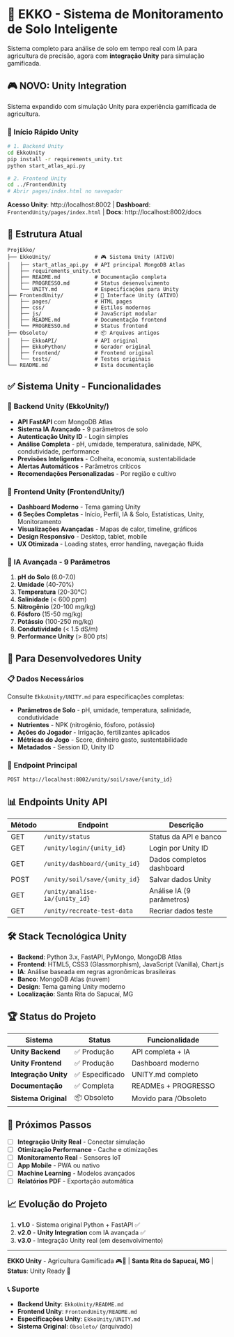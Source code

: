 # 🌱 EKKO - Sistema de Monitoramento de Solo Inteligente

Sistema completo para análise de solo em tempo real com IA para agricultura de precisão, agora com **integração Unity** para simulação gamificada.

## 🎮 **NOVO: Unity Integration**

Sistema expandido com simulação Unity para experiência gamificada de agricultura.

### 🚀 Início Rápido Unity

```bash
# 1. Backend Unity
cd EkkoUnity
pip install -r requirements_unity.txt
python start_atlas_api.py

# 2. Frontend Unity
cd ../FrontendUnity
# Abrir pages/index.html no navegador
```

**Acesso Unity**: http://localhost:8002 | **Dashboard**: `FrontendUnity/pages/index.html` | **Docs**: http://localhost:8002/docs

## 📁 Estrutura Atual

```
ProjEkko/
├── EkkoUnity/              # 🎮 Sistema Unity (ATIVO)
│   ├── start_atlas_api.py  # API principal MongoDB Atlas
│   ├── requirements_unity.txt
│   ├── README.md           # Documentação completa
│   ├── PROGRESSO.md        # Status desenvolvimento
│   └── UNITY.md            # Especificações para Unity
├── FrontendUnity/          # 🎨 Interface Unity (ATIVO)
│   ├── pages/              # HTML pages
│   ├── css/                # Estilos modernos
│   ├── js/                 # JavaScript modular
│   ├── README.md           # Documentação frontend
│   └── PROGRESSO.md        # Status frontend
├── Obsoleto/               # 📦 Arquivos antigos
│   ├── EkkoAPI/            # API original
│   ├── EkkoPython/         # Gerador original
│   ├── frontend/           # Frontend original
│   └── tests/              # Testes originais
└── README.md               # Esta documentação
```

## ✅ Sistema Unity - Funcionalidades

### 🔧 **Backend Unity (EkkoUnity/)**
- **API FastAPI** com MongoDB Atlas
- **Sistema IA Avançado** - 9 parâmetros de solo
- **Autenticação Unity ID** - Login simples
- **Análise Completa** - pH, umidade, temperatura, salinidade, NPK, condutividade, performance
- **Previsões Inteligentes** - Colheita, economia, sustentabilidade
- **Alertas Automáticos** - Parâmetros críticos
- **Recomendações Personalizadas** - Por região e cultivo

### 🎨 **Frontend Unity (FrontendUnity/)**
- **Dashboard Moderno** - Tema gaming Unity
- **6 Seções Completas** - Início, Perfil, IA & Solo, Estatísticas, Unity, Monitoramento
- **Visualizações Avançadas** - Mapas de calor, timeline, gráficos
- **Design Responsivo** - Desktop, tablet, mobile
- **UX Otimizada** - Loading states, error handling, navegação fluida

### 🧠 **IA Avançada - 9 Parâmetros**
1. **pH do Solo** (6.0-7.0)
2. **Umidade** (40-70%)
3. **Temperatura** (20-30°C)
4. **Salinidade** (< 600 ppm)
5. **Nitrogênio** (20-100 mg/kg)
6. **Fósforo** (15-50 mg/kg)
7. **Potássio** (100-250 mg/kg)
8. **Condutividade** (< 1.5 dS/m)
9. **Performance Unity** (> 800 pts)

## 🎯 Para Desenvolvedores Unity

### 📋 **Dados Necessários**
Consulte `EkkoUnity/UNITY.md` para especificações completas:

- **Parâmetros de Solo** - pH, umidade, temperatura, salinidade, condutividade
- **Nutrientes** - NPK (nitrogênio, fósforo, potássio)
- **Ações do Jogador** - Irrigação, fertilizantes aplicados
- **Métricas do Jogo** - Score, dinheiro gasto, sustentabilidade
- **Metadados** - Session ID, Unity ID

### 🔗 **Endpoint Principal**
```http
POST http://localhost:8002/unity/soil/save/{unity_id}
```

## 📊 Endpoints Unity API

| Método | Endpoint | Descrição |
|--------|----------|-----------|
| GET | `/unity/status` | Status da API e banco |
| GET | `/unity/login/{unity_id}` | Login por Unity ID |
| GET | `/unity/dashboard/{unity_id}` | Dados completos dashboard |
| POST | `/unity/soil/save/{unity_id}` | Salvar dados Unity |
| GET | `/unity/analise-ia/{unity_id}` | Análise IA (9 parâmetros) |
| GET | `/unity/recreate-test-data` | Recriar dados teste |

## 🛠️ Stack Tecnológica Unity

- **Backend**: Python 3.x, FastAPI, PyMongo, MongoDB Atlas
- **Frontend**: HTML5, CSS3 (Glassmorphism), JavaScript (Vanilla), Chart.js
- **IA**: Análise baseada em regras agronômicas brasileiras
- **Banco**: MongoDB Atlas (nuvem)
- **Design**: Tema gaming Unity moderno
- **Localização**: Santa Rita do Sapucaí, MG

## 🏆 Status do Projeto

| Sistema | Status | Funcionalidade |
|---------|--------|----------------|
| **Unity Backend** | ✅ Produção | API completa + IA |
| **Unity Frontend** | ✅ Produção | Dashboard moderno |
| **Integração Unity** | ✅ Especificado | UNITY.md completo |
| **Documentação** | ✅ Completa | READMEs + PROGRESSO |
| **Sistema Original** | 📦 Obsoleto | Movido para /Obsoleto |

## 🚀 Próximos Passos

- [ ] **Integração Unity Real** - Conectar simulação
- [ ] **Otimização Performance** - Cache e otimizações
- [ ] **Monitoramento Real** - Sensores IoT
- [ ] **App Mobile** - PWA ou nativo
- [ ] **Machine Learning** - Modelos avançados
- [ ] **Relatórios PDF** - Exportação automática

## 📈 Evolução do Projeto

1. **v1.0** - Sistema original Python + FastAPI ✅
2. **v2.0** - **Unity Integration** com IA avançada ✅
3. **v3.0** - Integração Unity real (em desenvolvimento)

---

**EKKO Unity** - Agricultura Gamificada 🎮🌾 | **Santa Rita do Sapucaí, MG** | **Status**: Unity Ready 🚀

### 📞 Suporte
- **Backend Unity**: `EkkoUnity/README.md`
- **Frontend Unity**: `FrontendUnity/README.md`
- **Especificações Unity**: `EkkoUnity/UNITY.md`
- **Sistema Original**: `Obsoleto/` (arquivado)